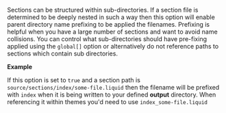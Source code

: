 Sections can be structured within sub-directories. If a section file is determined to be deeply nested in such a way then this option will enable parent directory name prefixing to be applied the filenames. Prefixing is helpful when you have a large number of sections and want to avoid name collisions. You can control what sub-directories should have pre-fixing applied using the `global[]` option or alternatively do not reference paths to sections which contain sub directories.

**Example**

If this option is set to `true` and a section path is `source/sections/index/some-file.liquid` then the filename will be prefixed with `index` when it is being written to your defined **output** directory. When referencing it within themes you'd need to use `index_some-file.liquid`

